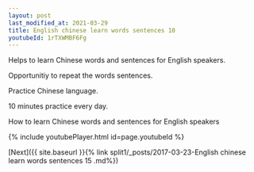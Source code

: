 ```yaml
---
layout: post
last_modified_at: 2021-03-29
title: English chinese learn words sentences 10 
youtubeId: 1rTXWMBF6Fg
---
```

 
 
Helps to learn Chinese words and sentences for English speakers.

Opportunitiy to repeat the words sentences. 

Practice Chinese language. 
 
10 minutes practice every day. 
 
How to learn Chinese words and sentences for English speakers 
 
{% include youtubePlayer.html id=page.youtubeId %}
 
 
[Next]({{ site.baseurl }}{% link  split1/_posts/2017-03-23-English chinese learn words sentences 15 .md%})
 
